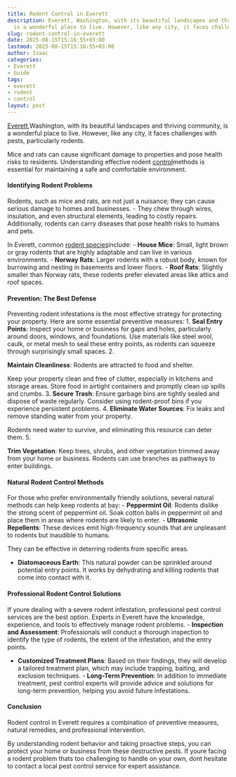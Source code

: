 ```yaml
---
title: Rodent Control in Everett
description: Everett, Washington, with its beautiful landscapes and thriving community,
  is a wonderful place to live. However, like any city, it faces challenges with...
slug: rodent-control-in-everett
date: 2025-08-15T15:16:55+03:00
lastmod: 2025-08-15T15:16:55+03:00
author: Isaac
categories:
- Everett
- Guide
tags:
- everett
- rodent
- control
layout: post
---
```

[Everett](https://pestpolicy.com/ant-control-in-everett/),Washington, with its beautiful landscapes and thriving community, is a wonderful place to live. However, like any city, it faces challenges with pests, particularly rodents.

Mice and rats can cause significant damage to properties and pose health risks to residents. Understanding effective rodent [control](https://pestpolicy.com/rodent-control-in-bellevue/)methods is essential for maintaining a safe and comfortable environment.

####  Identifying Rodent Problems

Rodents, such as mice and rats, are not just a nuisance; they can cause serious damage to homes and businesses. - They chew through wires, insulation, and even structural elements, leading to costly repairs. Additionally, rodents can carry diseases that pose health risks to humans and pets.

In Everett, common [rodent species](https://pestpolicy.com/best-chipmunk-repellents/)include: - **House Mice**: Small, light brown or gray rodents that are highly adaptable and can live in various environments. - **Norway Rats**: Larger rodents with a robust body, known for burrowing and nesting in basements and lower floors. - **Roof Rats**: Slightly smaller than Norway rats, these rodents prefer elevated areas like attics and roof spaces.

####  Prevention: The Best Defense

Preventing rodent infestations is the most effective strategy for protecting your property. Here are some essential preventive measures: 1. **Seal Entry Points**: Inspect your home or business for gaps and holes, particularly around doors, windows, and foundations. Use materials like steel wool, caulk, or metal mesh to seal these entry points, as rodents can squeeze through surprisingly small spaces. 2.

**Maintain Cleanliness**: Rodents are attracted to food and shelter.

Keep your property clean and free of clutter, especially in kitchens and storage areas. Store food in airtight containers and promptly clean up spills and crumbs. 3. **Secure Trash**: Ensure garbage bins are tightly sealed and dispose of waste regularly. Consider using rodent-proof bins if you experience persistent problems. 4. **Eliminate Water Sources**: Fix leaks and remove standing water from your property.

Rodents need water to survive, and eliminating this resource can deter them. 5.

**Trim Vegetation**: Keep trees, shrubs, and other vegetation trimmed away from your home or business. Rodents can use branches as pathways to enter buildings.

####  Natural Rodent Control Methods

For those who prefer environmentally friendly solutions, several natural methods can help keep rodents at bay: - **Peppermint Oil**: Rodents dislike the strong scent of peppermint oil. Soak cotton balls in peppermint oil and place them in areas where rodents are likely to enter. - **Ultrasonic Repellents**: These devices emit high-frequency sounds that are unpleasant to rodents but inaudible to humans.

They can be effective in deterring rodents from specific areas.

- **Diatomaceous Earth**: This natural powder can be sprinkled around potential entry points. It works by dehydrating and killing rodents that come into contact with it.

####  Professional Rodent Control Solutions

If youre dealing with a severe rodent infestation, professional pest control services are the best option. Experts in Everett have the knowledge, experience, and tools to effectively manage rodent problems. - **Inspection and Assessment**: Professionals will conduct a thorough inspection to identify the type of rodents, the extent of the infestation, and the entry points.

- **Customized Treatment Plans**: Based on their findings, they will develop a tailored treatment plan, which may include trapping, baiting, and exclusion techniques. - **Long-Term Prevention**: In addition to immediate treatment, pest control experts will provide advice and solutions for long-term prevention, helping you avoid future infestations.

####  Conclusion

Rodent control in Everett requires a combination of preventive measures, natural remedies, and professional intervention.

By understanding rodent behavior and taking proactive steps, you can protect your home or business from these destructive pests. If youre facing a rodent problem thats too challenging to handle on your own, dont hesitate to contact a local pest control service for expert assistance.
